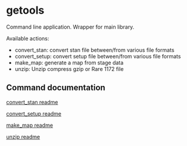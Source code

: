# getools

Command line application. Wrapper for main library.

Available actions:

- convert_stan: convert stan file between/from various file formats
- convert_setup: convert setup file between/from various file formats
- make_map: generate a map from stage data
- unzip: Unzip compress gzip or Rare 1172 file

## Command documentation


[convert_stan readme](doc/convert_stan.md)

[convert_setup readme](doc/convert_setup.md)

[make_map readme](doc/make_map.md)

[unzip readme](doc/unzip.md)
